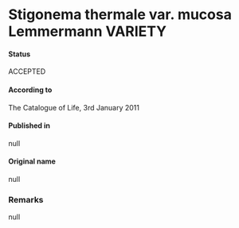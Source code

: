 # Stigonema thermale var. mucosa Lemmermann VARIETY

#### Status
ACCEPTED

#### According to
The Catalogue of Life, 3rd January 2011

#### Published in
null

#### Original name
null

### Remarks
null